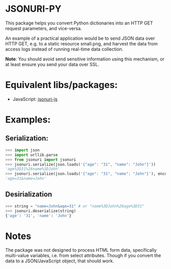 
JSONURI-PY
==============
 
This package helps you convert Python dictionaries into an HTTP GET request parameters, and vice-versa. 

An example of a practical application would be to send JSON data over HTTP GET, e.g. to a static resource small.png, and harvest the data from access logs instead of running real-time data collection.

**Note**: You should avoid send sensitive information using this mechanism, or at least ensure you send your data over SSL.

Equivalent libs/packages:
==========================

* JavaScript: [jsonuri-js](https://bitbucket.org/guidj/jsonuri-js)

Examples:
=============

Serialization:
---------------

```python
>>> import json
>>> import urllib.parse
>>> from jsonuri import jsonuri
>>> jsonuri.serialize(json.loads('{"age": "31", "name": "John"}'))
'age%3D31%26name%3DJohn'
>>> jsonuri.serialize(json.loads('{"age": "31", "name": "John"}'), encode=False)
'age=31&name=John'
```

Desirialization
----------------

```python
>>> string = "name=John&age=31" # or "name%3DJohn%26age%3D31"
>>> jsonuri.deserialize(string)
{'age': '31', 'name': 'John'}
```

Notes
======

The package was not designed to process HTML form data, specifically multi-value variables, i.e. from select attributes. Though if you convert the data to a JSON/JavaScript object, that should work.
